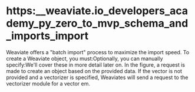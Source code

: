 # https:\_\_weaviate.io_developers_academy_py_zero_to_mvp_schema_and_imports_import

Weaviate offers a "batch import" process to maximize the import speed. To create a Weaviate object, you must:Optionally, you can manually specify:We'll cover these in more detail later on. In the figure, a request is made to create an object based on the provided data. If the vector is not provided and a vectorizer is specified, Weaviates will send a request to the vectorizer module for a vector em.
